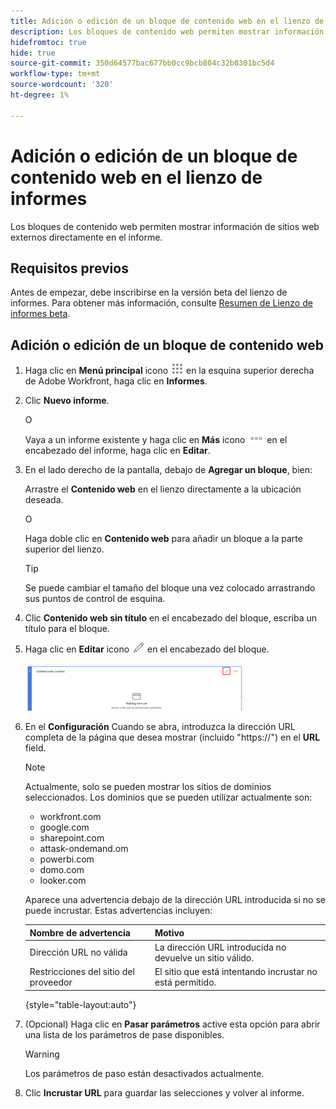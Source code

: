 ```yaml
---
title: Adición o edición de un bloque de contenido web en el lienzo de informes
description: Los bloques de contenido web permiten mostrar información de sitios web externos directamente en el informe.
hidefromtoc: true
hide: true
source-git-commit: 350d64577bac677bb0cc9bcb804c32b0301bc5d4
workflow-type: tm+mt
source-wordcount: '320'
ht-degree: 1%

---
```



# Adición o edición de un bloque de contenido web en el lienzo de informes

Los bloques de contenido web permiten mostrar información de sitios web externos directamente en el informe.

## Requisitos previos

Antes de empezar, debe inscribirse en la versión beta del lienzo de informes. Para obtener más información, consulte [Resumen de Lienzo de informes beta](/help/quicksilver/product-announcements/betas/canvas-dashboards-beta/reporting-canvas-beta-overview.md).

## Adición o edición de un bloque de contenido web

1. Haga clic en **Menú principal** icono ![](assets/main-menu-icon.png) en la esquina superior derecha de Adobe Workfront, haga clic en **Informes**.
1. Clic **Nuevo informe**.

   O

   Vaya a un informe existente y haga clic en **Más** icono ![](assets/more-icon-27x15.png) en el encabezado del informe, haga clic en **Editar**.

1. En el lado derecho de la pantalla, debajo de **Agregar un bloque**, bien:

   Arrastre el **Contenido web** en el lienzo directamente a la ubicación deseada.

   O

   Haga doble clic en **Contenido web** para añadir un bloque a la parte superior del lienzo.

   >[!TIP]
   >
   >Se puede cambiar el tamaño del bloque una vez colocado arrastrando sus puntos de control de esquina.

1. Clic **Contenido web sin título** en el encabezado del bloque, escriba un título para el bloque.
1. Haga clic en **Editar** icono ![](assets/edit-icon.png) en el encabezado del bloque.

   ![](assets/web-content-block-header-350x76.png)

1. En el **Configuración** Cuando se abra, introduzca la dirección URL completa de la página que desea mostrar (incluido &quot;https://&quot;) en el **URL** field.

   >[!NOTE]
   >
   >Actualmente, solo se pueden mostrar los sitios de dominios seleccionados. Los dominios que se pueden utilizar actualmente son:
   >   
   >   * workfront.com
   >   * google.com
   >   * sharepoint.com
   >   * attask-ondemand.om
   >   * powerbi.com
   >   * domo.com
   >   * looker.com

   Aparece una advertencia debajo de la dirección URL introducida si no se puede incrustar. Estas advertencias incluyen:

   | Nombre de advertencia | Motivo |
   |---|---|
   | Dirección URL no válida | La dirección URL introducida no devuelve un sitio válido. |
   | Restricciones del sitio del proveedor | El sitio que está intentando incrustar no está permitido. |

   {style="table-layout:auto"}

1. (Opcional) Haga clic en **Pasar parámetros** active esta opción para abrir una lista de los parámetros de pase disponibles.

   >[!WARNING]
   >
   >Los parámetros de paso están desactivados actualmente.

1. Clic **Incrustar URL** para guardar las selecciones y volver al informe.
